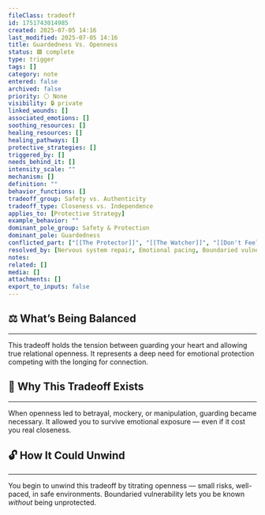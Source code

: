 ```yaml
---
fileClass: tradeoff
id: 1751743014985
created: 2025-07-05 14:16
last_modified: 2025-07-05 14:16
title: Guardedness Vs. Openness
status: 🟩 complete
type: trigger
tags: []
category: note
entered: false
archived: false
priority: ⚪ None
visibility: 🔒 private
linked_wounds: []
associated_emotions: []
soothing_resources: []
healing_resources: []
healing_pathways: []
protective_strategies: []
triggered_by: []
needs_behind_it: []
intensity_scale: ""
mechanism: []
definition: ""
behavior_functions: []
tradeoff_group: Safety vs. Authenticity
tradeoff_type: Closeness vs. Independence
applies_to: [Protective Strategy]
example_behavior: ""
dominant_pole_group: Safety & Protection
dominant_pole: Guardedness
conflicted_part: ["[[The Protector]]", "[[The Watcher]]", "[[Don't Feel That]]"]
resolved_by: [Nervous system repair, Emotional pacing, Boundaried vulnerability]
notes: 
related: []
media: []
attachments: []
export_to_inputs: false
---
```


## ⚖️ What’s Being Balanced
---
This tradeoff holds the tension between guarding your heart and allowing true relational openness. It represents a deep need for emotional protection competing with the longing for connection.

## 🤔 Why This Tradeoff Exists
---
When openness led to betrayal, mockery, or manipulation, guarding became necessary. It allowed you to survive emotional exposure — even if it cost you real closeness.

## 🔓 How It Could Unwind
---
You begin to unwind this tradeoff by titrating openness — small risks, well-paced, in safe environments. Boundaried vulnerability lets you be known *without* being unprotected.
